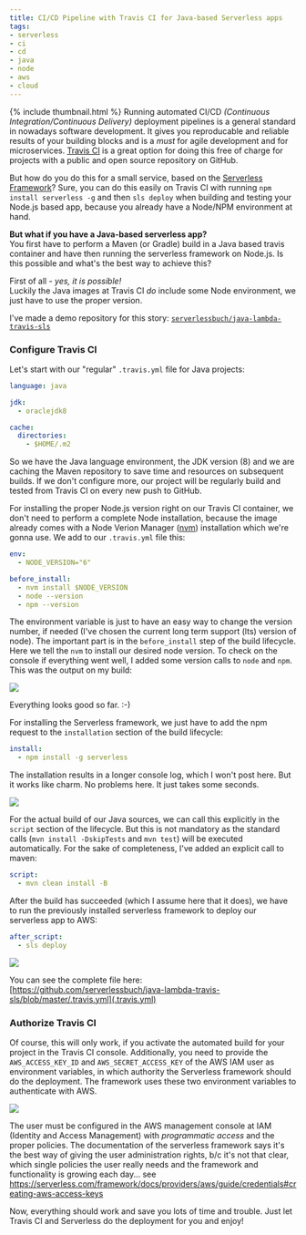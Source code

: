 ```yaml
---
title: CI/CD Pipeline with Travis CI for Java-based Serverless apps
tags:
- serverless
- ci
- cd
- java
- node
- aws
- cloud
---
```


{% include thumbnail.html %}
Running automated CI/CD _(Continuous Integration/Continuous Delivery)_ deployment pipelines is a general standard in nowadays software development.
It gives you reproducable and reliable results of your building blocks and is a _must_ for agile development and for microservices.
[Travis CI](https://travis-ci.org) is a great option for doing this free of charge for projects with a public and open source repository on GitHub.

But how do you do this for a small service, based on the [Serverless Framework](https://serverless.com)?
Sure, you can do this easily on Travis CI with running `npm install serverless -g` and then `sls deploy` when building and testing your Node.js based app, because you already have a Node/NPM environment at hand.

**But what if you have a Java-based serverless app?**  
You first have to perform a Maven (or Gradle) build in a Java based travis container and have then running the serverless framework on Node.js.
Is this possible and what's the best way to achieve this?

First of all - _yes, it is possible!_  
Luckily the Java images at Travis CI _do_ include some Node environment, we just have to use the proper version.

I've made a demo repository for this story: [`serverlessbuch/java-lambda-travis-sls`](https://github.com/serverlessbuch/java-lambda-travis-sls)  


### Configure Travis CI

Let's start with our "regular" `.travis.yml` file for Java projects:

```yml
language: java

jdk:
  - oraclejdk8

cache:
  directories:
    - $HOME/.m2
```

So we have the Java language environment, the JDK version (8) and we are caching the Maven repository to save time and resources on subsequent builds.
If we don't configure more, our project will be regularly build and tested from Travis CI on every new push to GitHub.

For installing the proper Node.js version right on our Travis CI container, we don't need to perform a complete Node installation, because the image already comes with a Node Verion Manager ([nvm](https://github.com/creationix/nvm)) installation which we're gonna use.
We add to our `.travis.yml` file this:

```yml
env:
  - NODE_VERSION="6"

before_install:
  - nvm install $NODE_VERSION
  - node --version
  - npm --version
```

The environment variable is just to have an easy way to change the version number, if needed (I've chosen the current long term support (lts) version of node).
The important part is in the `before_install` step of the build lifecycle.
Here we tell the `nvm` to install our desired node version.
To check on the console if everything went well, I added some version calls to `node` and `npm`.
This was the output on my build:

![](https://github.com/serverlessbuch/java-lambda-travis-sls/raw/master/travis_console_1.png)

Everything looks good so far. :-)

For installing the Serverless framework, we just have to add the npm request to the `installation` section of the build lifecycle:

```yml
install:
  - npm install -g serverless
```

The installation results in a longer console log, which I won't post here.
But it works like charm.
No problems here.
It just takes some seconds.

![](https://github.com/serverlessbuch/java-lambda-travis-sls/raw/master/travis_console_2.png)

For the actual build of our Java sources, we can call this explicitly in the `script` section of the lifecycle.
But this is not mandatory as the standard calls (`mvn install -DskipTests` and `mvn test`) will be executed automatically.
For the sake of completeness, I've added an explicit call to maven:

```yml
script:
  - mvn clean install -B
```

After the build has succeeded (which I assume here that it does), we have to run the previously installed serverless framework to deploy our serverless app to AWS:

```yml
after_script:
  - sls deploy
```

![](https://github.com/serverlessbuch/java-lambda-travis-sls/raw/master/travis_console_3.png)

You can see the complete file here: [https://github.com/serverlessbuch/java-lambda-travis-sls/blob/master/.travis.yml](.travis.yml)


### Authorize Travis CI

Of course, this will only work, if you activate the automated build for your project in the Travis CI console.
Additionally, you need to provide the `AWS_ACCESS_KEY_ID` and `AWS_SECRET_ACCESS_KEY` of the AWS IAM user as environment variables, in which authority the Serverless framework should do the deployment.
The framework uses these two environment variables to authenticate with AWS.

![](https://github.com/serverlessbuch/java-lambda-travis-sls/raw/master/travis_envvars.png)

The user must be configured in the AWS management console at IAM (Identity and Access Management) with _programmatic access_ and the proper policies.
The documentation of the serverless framework says it's the best way of giving the user administration rights, b/c it's not that clear, which single policies the user really needs and the framework and functionality is growing each day...
see https://serverless.com/framework/docs/providers/aws/guide/credentials#creating-aws-access-keys

Now, everything should work and save you lots of time and trouble.
Just let Travis CI and Serverless do the deployment for you and enjoy!
